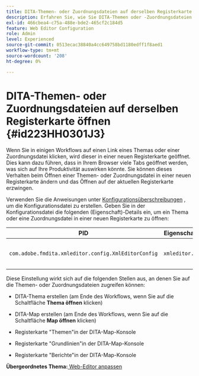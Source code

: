 ```yaml
---
title: DITA-Themen- oder Zuordnungsdateien auf derselben Registerkarte öffnen
description: Erfahren Sie, wie Sie DITA-Themen oder -Zuordnungsdateien auf derselben Registerkarte öffnen
exl-id: 466cbea4-c75a-488e-bde2-465cf2c184d5
feature: Web Editor Configuration
role: Admin
level: Experienced
source-git-commit: 0513ecac38840a4cc649758bd1180edff1f8aed1
workflow-type: tm+mt
source-wordcount: '208'
ht-degree: 0%

---
```


# DITA-Themen- oder Zuordnungsdateien auf derselben Registerkarte öffnen {#id223HH0301J3}

Wenn Sie in einigen Workflows auf einen Link eines Themas oder einer Zuordnungsdatei klicken, wird dieser in einer neuen Registerkarte geöffnet. Dies kann dazu führen, dass in Ihrem Browser viele Tabs geöffnet werden, was sich auf Ihre Produktivität auswirken könnte. Sie können dieses Verhalten beim Öffnen einer Themen- oder Zuordnungsdatei in einer neuen Registerkarte ändern und das Öffnen auf der aktuellen Registerkarte erzwingen.

Verwenden Sie die Anweisungen unter [Konfigurationsüberschreibungen](download-install-additional-config-override.md#) , um die Konfigurationsdatei zu erstellen. Geben Sie in der Konfigurationsdatei die folgenden \(Eigenschaft\)-Details ein, um ein Thema oder eine Zuordnungsdatei in einer neuen Registerkarte zu öffnen:

| PID | Eigenschaftenschlüssel | Eigenschaftswert |
|---|------------|--------------|
| `com.adobe.fmdita.xmleditor.config.XmlEditorConfig` | `xmleditor.openinsametab` | Boolesch \(true/false\). <br> **Standardwert**: `false` |

Diese Einstellung wirkt sich auf die folgenden Stellen aus, an denen Sie auf die Themen- oder Zuordnungsdateien zugreifen können:

- DITA-Thema erstellen \(am Ende des Workflows, wenn Sie auf die Schaltfläche **Thema öffnen** klicken\)

- DITA-Map erstellen \(am Ende des Workflows, wenn Sie auf die Schaltfläche **Map öffnen** klicken\)

- Registerkarte &quot;Themen&quot;in der DITA-Map-Konsole

- Registerkarte &quot;Grundlinien&quot;in der DITA-Map-Konsole

- Registerkarte &quot;Berichte&quot;in der DITA-Map-Konsole


**Übergeordnetes Thema:**[ Web-Editor anpassen](conf-web-editor.md)
